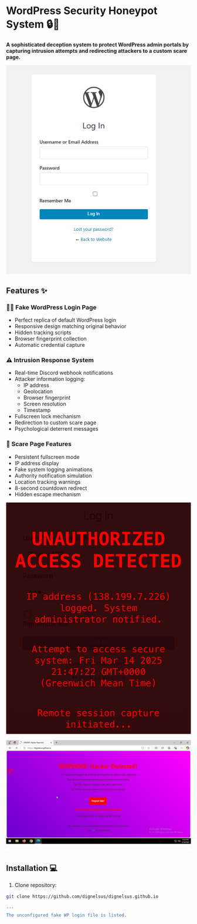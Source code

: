 # WordPress Security Honeypot System 🔒🚨

**A sophisticated deception system to protect WordPress admin portals by capturing intrusion attempts and redirecting attackers to a custom scare page.**

![Honeypot System Demo](fakeWPlogin.png)

## Features ✨

### 🕵️‍♂️ Fake WordPress Login Page
- Perfect replica of default WordPress login
- Responsive design matching original behavior
- Hidden tracking scripts
- Browser fingerprint collection
- Automatic credential capture

### ⚠️ Intrusion Response System
- Real-time Discord webhook notifications
- Attacker information logging:
  - IP address
  - Geolocation
  - Browser fingerprint
  - Screen resolution
  - Timestamp
- Fullscreen lock mechanism
- Redirection to custom scare page
- Psychological deterrent messages

### 🚨 Scare Page Features
- Persistent fullscreen mode
- IP address display
- Fake system logging animations
- Authority notification simulation
- Location tracking warnings
- 8-second countdown redirect
- Hidden escape mechanism

![Honeypot System Demo](fakeWPloginDetected.png)

![Honeypot System Demo](detectedPage.png)


## Installation 💻

1. Clone repository:
```bash
git clone https://github.com/dignelsus/dignelsus.github.io

'''
The unconfigured fake WP login file is listed.
